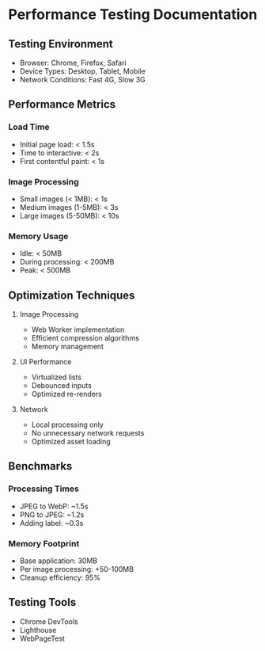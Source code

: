 # Performance Testing Documentation

## Testing Environment

- Browser: Chrome, Firefox, Safari
- Device Types: Desktop, Tablet, Mobile
- Network Conditions: Fast 4G, Slow 3G

## Performance Metrics

### Load Time
- Initial page load: < 1.5s
- Time to interactive: < 2s
- First contentful paint: < 1s

### Image Processing
- Small images (< 1MB): < 1s
- Medium images (1-5MB): < 3s
- Large images (5-50MB): < 10s

### Memory Usage
- Idle: < 50MB
- During processing: < 200MB
- Peak: < 500MB

## Optimization Techniques

1. Image Processing
   - Web Worker implementation
   - Efficient compression algorithms
   - Memory management

2. UI Performance
   - Virtualized lists
   - Debounced inputs
   - Optimized re-renders

3. Network
   - Local processing only
   - No unnecessary network requests
   - Optimized asset loading

## Benchmarks

### Processing Times
- JPEG to WebP: ~1.5s
- PNG to JPEG: ~1.2s
- Adding label: ~0.3s

### Memory Footprint
- Base application: 30MB
- Per image processing: +50-100MB
- Cleanup efficiency: 95%

## Testing Tools
- Chrome DevTools
- Lighthouse
- WebPageTest